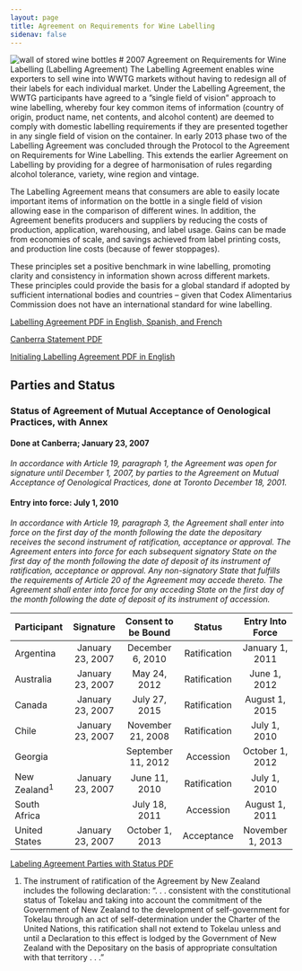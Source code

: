 ```yaml
---
layout: page
title: Agreement on Requirements for Wine Labelling
sidenav: false
---
```

<img src="{{site.baseurl}}/assets/uploads/wine-bottles-storage.jpg" alt="wall of stored wine bottles">
# 2007 Agreement on Requirements for Wine Labelling (Labelling Agreement)
The Labelling Agreement enables wine exporters to sell wine into WWTG markets without having to redesign all of their labels for each individual market. Under the Labelling Agreement, the WWTG participants have agreed to a ”single field of vision” approach to wine labelling, whereby four key common items of information (country of origin, product name, net contents, and alcohol content)  are deemed to comply with domestic labelling requirements if they are presented together in any single field of vision on the container.  In early 2013 phase two of the Labelling Agreement was concluded through the Protocol to the Agreement on Requirements for Wine Labelling. This extends the earlier Agreement on Labelling by providing for a degree of harmonisation of rules regarding alcohol tolerance, variety, wine region and vintage.

The Labelling Agreement means that consumers are able to easily locate important items of information on the bottle in a single field of vision allowing ease in the comparison of different wines.   In addition, the Agreement benefits producers and suppliers by reducing the costs of production, application, warehousing, and label usage. Gains can be made from economies of scale, and savings achieved from label printing costs, and production line costs (because of fewer stoppages). 

These principles set a positive benchmark in wine labelling, promoting clarity and consistency in information shown across different markets. These principles could provide the basis for a global standard if adopted by sufficient international bodies and countries – given that Codex Alimentarius Commission does not have an international standard for wine labelling.

<a class="usa-button" href="{{site.baseurl}}/assets/uploads/labelling-agreement.pdf">Labelling Agreement PDF in English, Spanish, and French</a>

<a class="usa-button" href="{{site.baseurl}}/canberra-statement/">Canberra Statement PDF</a>

<a class="usa-button" href="{{site.baseurl}}/assets/uploads/initialing-labelling-agreement.pdf">Initialing Labelling Agreement PDF in English</a>

## Parties and Status
### Status of Agreement of Mutual Acceptance of Oenological Practices, with Annex
#### Done at Canberra; January 23, 2007 
*In accordance with Article 19, paragraph 1, the Agreement was open for signature until December 1, 2007, by parties to the Agreement on Mutual Acceptance of Oenological Practices, done at Toronto December 18, 2001.*

#### Entry into force: July 1, 2010
*In accordance with Article 19, paragraph 3, the Agreement shall enter into force on the first day of the month following the date the depositary receives the second instrument of ratification, acceptance or approval.  The Agreement enters into force for each subsequent signatory State on the first day of the month following the date of deposit of its instrument of ratification, acceptance or approval.  Any non-signatory State that fulfills the requirements of Article 20 of the Agreement may accede thereto.  The Agreement shall enter into force for any acceding State on the first day of the month following the date of deposit of its instrument of accession.*


| Participant     | Signature        | Consent to be Bound |  Status        | Entry Into Force  | 
| :---            |    :----:        |    :----:           | :----:         |  :---:            |
| Argentina       | January 23, 2007 | December 6, 2010    | Ratification   | January 1, 2011   |
| Australia       | January 23, 2007 | May 24, 2012        | Ratification   | June 1, 2012      |
| Canada          | January 23, 2007 | July 27, 2015       | Ratification   | August 1, 2015    |
| Chile           | January 23, 2007 | November 21, 2008   | Ratification   | July 1, 2010      |
| Georgia         |                  | September 11, 2012  | Accession      | October 1, 2012   |
| New Zealand<sup>1</sup>| January 23, 2007 | June 11, 2010       | Ratification   | July 1, 2010      |
| South Africa    |                  | July 18, 2011       | Accession      | August 1, 2011    |
| United States   | January 23, 2007 | October 1, 2013     | Acceptance     | November 1, 2013  |

<a class="usa-button" href="{{site.baseurl}}/assets/uploads/labeling-parties.pdf">Labeling Agreement Parties with Status PDF</a>

<div style="font-size:14px;"><ol><li>The instrument of ratification of the Agreement by New Zealand includes the following declaration:  “. . . consistent with the constitutional status of Tokelau and taking into account the commitment of the Government of New Zealand to the development of self-government for Tokelau through an act of self-determination under the Charter of the United Nations, this ratification shall not extend to Tokelau unless and until a Declaration to this effect is lodged by the Government of New Zealand with the Depositary on the basis of appropriate consultation with that territory . . .”  </li></ol> </div>

